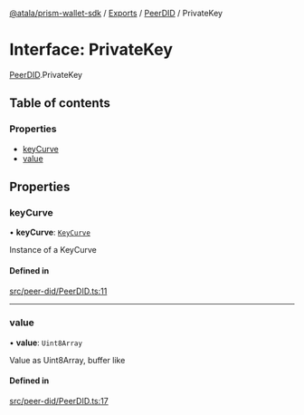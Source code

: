 [@atala/prism-wallet-sdk](../README.md) / [Exports](../modules.md) / [PeerDID](../modules/PeerDID.md) / PrivateKey

# Interface: PrivateKey

[PeerDID](../modules/PeerDID.md).PrivateKey

## Table of contents

### Properties

- [keyCurve](PeerDID.PrivateKey.md#keycurve)
- [value](PeerDID.PrivateKey.md#value)

## Properties

### keyCurve

• **keyCurve**: [`KeyCurve`](Domain.KeyCurve.md)

Instance of a KeyCurve

#### Defined in

[src/peer-did/PeerDID.ts:11](https://github.com/hyperledger/identus-edge-agent-sdk-ts/blob/47157819fe5d19bccc5fcc542e98f32706bff6c2/src/peer-did/PeerDID.ts#L11)

___

### value

• **value**: `Uint8Array`

Value as Uint8Array, buffer like

#### Defined in

[src/peer-did/PeerDID.ts:17](https://github.com/hyperledger/identus-edge-agent-sdk-ts/blob/47157819fe5d19bccc5fcc542e98f32706bff6c2/src/peer-did/PeerDID.ts#L17)
